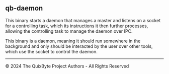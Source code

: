 ## qb-daemon

This binary starts a daemon that manages a master
and listens on a socket for a controlling task, which
its instructions it then further processes, allowing
the controlling task to manage the daemon over IPC.

This binary is a daemon, meaning it should run somewhere
in the background and only should be interacted by the user
over other tools, which use the socket to control the daemon.

----

&copy; 2024 The QuixByte Project Authors - All Rights Reserved
